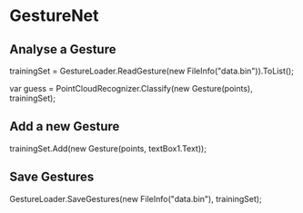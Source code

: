 # GestureNet

## Analyse a Gesture

trainingSet = GestureLoader.ReadGesture(new FileInfo("data.bin")).ToList();

var guess = PointCloudRecognizer.Classify(new Gesture(points), trainingSet);

## Add a new Gesture

trainingSet.Add(new Gesture(points, textBox1.Text));

## Save Gestures

GestureLoader.SaveGestures(new FileInfo("data.bin"), trainingSet);
